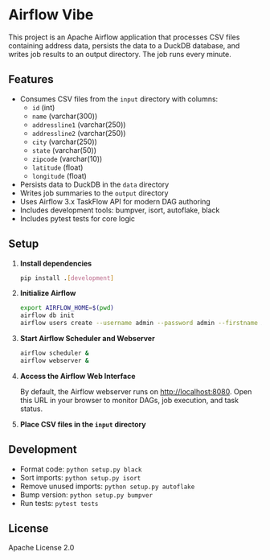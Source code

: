 
# Airflow Vibe

This project is an Apache Airflow application that processes CSV files containing address data, persists the data to a DuckDB database, and writes job results to an output directory. The job runs every minute.

## Features

- Consumes CSV files from the `input` directory with columns:
  - `id` (int)
  - `name` (varchar(300))
  - `addressline1` (varchar(250))
  - `addressline2` (varchar(250))
  - `city` (varchar(250))
  - `state` (varchar(50))
  - `zipcode` (varchar(10))
  - `latitude` (float)
  - `longitude` (float)
- Persists data to DuckDB in the `data` directory
- Writes job summaries to the `output` directory
- Uses Airflow 3.x TaskFlow API for modern DAG authoring
- Includes development tools: bumpver, isort, autoflake, black
- Includes pytest tests for core logic

## Setup

1. **Install dependencies**

   ```bash
   pip install .[development]
   ```

2. **Initialize Airflow**

   ```bash
   export AIRFLOW_HOME=$(pwd)
   airflow db init
   airflow users create --username admin --password admin --firstname Admin --lastname User --role Admin --email admin@example.com
   ```

3. **Start Airflow Scheduler and Webserver**

   ```bash
   airflow scheduler &
   airflow webserver &
   ```

4. **Access the Airflow Web Interface**

   By default, the Airflow webserver runs on [http://localhost:8080](http://localhost:8080). Open this URL in your browser to monitor DAGs, job execution, and task status.

5. **Place CSV files in the `input` directory**

## Development

- Format code: `python setup.py black`
- Sort imports: `python setup.py isort`
- Remove unused imports: `python setup.py autoflake`
- Bump version: `python setup.py bumpver`
- Run tests: `pytest tests`

## License

Apache License 2.0
